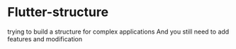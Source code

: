 # Flutter-structure
trying to build a structure for complex applications And you still need to add features and modification
